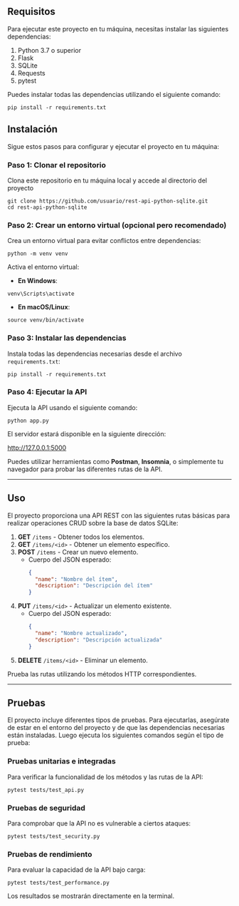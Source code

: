 
## Requisitos

Para ejecutar este proyecto en tu máquina, necesitas instalar las siguientes dependencias:

1. Python 3.7 o superior
2. Flask
3. SQLite
4. Requests
5. pytest

Puedes instalar todas las dependencias utilizando el siguiente comando:

```
pip install -r requirements.txt

```

## Instalación

Sigue estos pasos para configurar y ejecutar el proyecto en tu máquina:

### Paso 1: Clonar el repositorio

Clona este repositorio en tu máquina local y accede al directorio del proyecto


```
git clone https://github.com/usuario/rest-api-python-sqlite.git
cd rest-api-python-sqlite
```


### Paso 2: Crear un entorno virtual (opcional pero recomendado)

Crea un entorno virtual para evitar conflictos entre dependencias:
```
python -m venv venv
```
Activa el entorno virtual:

- **En Windows**:
```
venv\Scripts\activate
```

- **En macOS/Linux**:
```
source venv/bin/activate
```

### Paso 3: Instalar las dependencias

Instala todas las dependencias necesarias desde el archivo `requirements.txt`:
```
pip install -r requirements.txt
```

### Paso 4: Ejecutar la API

Ejecuta la API usando el siguiente comando:

```
python app.py

```

El servidor estará disponible en la siguiente dirección:

http://127.0.0.1:5000

Puedes utilizar herramientas como **Postman**, **Insomnia**, o simplemente tu navegador para probar las diferentes rutas de la API.

---

## Uso

El proyecto proporciona una API REST con las siguientes rutas básicas para realizar operaciones CRUD sobre la base de datos SQLite:

1. **GET** `/items` - Obtener todos los elementos.
2. **GET** `/items/<id>` - Obtener un elemento específico.
3. **POST** `/items` - Crear un nuevo elemento.
   - Cuerpo del JSON esperado:
     ```json
     {
       "name": "Nombre del ítem",
       "description": "Descripción del ítem"
     }
     ```
4. **PUT** `/items/<id>` - Actualizar un elemento existente.
   - Cuerpo del JSON esperado:
     ```json
     {
       "name": "Nombre actualizado",
       "description": "Descripción actualizada"
     }
     ```
5. **DELETE** `/items/<id>` - Eliminar un elemento.

Prueba las rutas utilizando los métodos HTTP correspondientes.

---

## Pruebas

El proyecto incluye diferentes tipos de pruebas. Para ejecutarlas, asegúrate de estar en el entorno del proyecto y de que las dependencias necesarias están instaladas. Luego ejecuta los siguientes comandos según el tipo de prueba:

### Pruebas unitarias e integradas

Para verificar la funcionalidad de los métodos y las rutas de la API:

```
pytest tests/test_api.py
```

### Pruebas de seguridad

Para comprobar que la API no es vulnerable a ciertos ataques:
```
pytest tests/test_security.py
```

### Pruebas de rendimiento

Para evaluar la capacidad de la API bajo carga:
```
pytest tests/test_performance.py
```

Los resultados se mostrarán directamente en la terminal.
